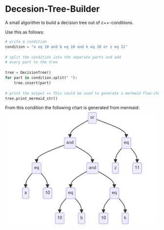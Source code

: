 # Decesion-Tree-Builder

A small algorithm to build a decision tree out of c++-conditions.

Use this as follows:

```python
# write a condition
condition = "a eq 10 and b eq 10 and k eq 10 or z eq 11"

# split the condition into the seperate parts and add
# every part to the tree

tree = DecisionTree()
for part in condition.split(" "):
    tree.insert(part)

# print the output => This could be used to generate a mermaid flow-chart
tree.print_mermaid_str()
```

From this condition the following chart is generated from mermaid:
![Exmample Diagramm](res/mermaid-example.png)
